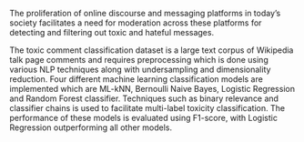 The proliferation of online discourse and messaging platforms in today’s society facilitates a need for moderation across these platforms for detecting and filtering out toxic and hateful messages. 

The toxic comment classification dataset is a large text corpus of Wikipedia talk page comments and requires preprocessing which is done using various NLP techniques along with undersampling and dimensionality reduction. Four different machine learning classification models are implemented which are ML-kNN, Bernoulli Naive Bayes, Logistic Regression and Random Forest classifier. Techniques such as binary relevance and classifier chains is used to facilitate multi-label toxicity classification. The performance of these models is evaluated using F1-score, with Logistic Regression outperforming all other models. 
